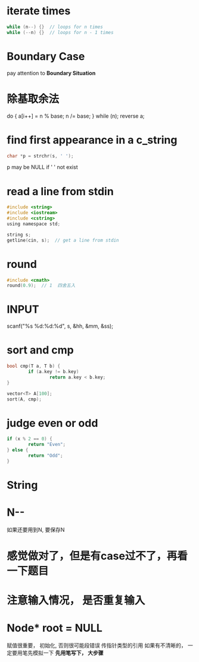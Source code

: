 # iterate times
```C
while (n--) {}  // loops for n times
while (--n) {}  // loops for n - 1 times
```

# Boundary Case
pay attention to **Boundary Situation**

# 除基取余法
do {
        a[i++] = n % base;
        n /= base;
} while (n);
reverse a;

# find first appearance in a c_string
```C
char *p = strchr(s, ' ');
```
p may be NULL if ' ' not exist


# read a line from stdin
```C
#include <string>
#include <iostream>
#include <cstring>
using namespace std;

string s;
getline(cin, s);  // get a line from stdin
```

# round
```C
#include <cmath>
round(0.9);  // 1  四舍五入
```

# INPUT
scanf("%s %d:%d:%d", s, &hh, &mm, &ss);

# sort and cmp
```C
bool cmp(T a, T b) {
        if (a.key != b.key)
                return a.key < b.key;
}

vector<T> A[100];
sort(A, cmp);
```

# judge even or odd
```C
if (x % 2 == 0) {
        return "Even";
} else {
        return "Odd";
}
```

# String


# N--
如果还要用到N, 要保存N

# 感觉做对了，但是有case过不了，再看一下题目

# 注意输入情况， 是否重复输入

# Node* root = NULL
赋值很重要， 初始化, 否则很可能段错误
传指针类型的引用
如果有不清晰的， 一定要用笔先模拟一下
**先用笔写下， 大步骤**
